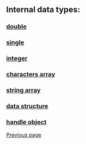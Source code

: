 ## Internal data types:

### [double](types/DOUBLE.md)

### [single](types/SINGLE.md)

### [integer](types/INTEGER.md)

### [characters array](types/CHARACTERS.md)

### [string array](types/STRING.md)

### [data structure](types/DATA_STRUCTURE.md)

### [handle object](types/HANDLE.md)


[Previous page](FEATURES.md)
